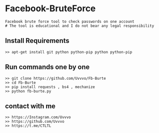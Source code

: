# Facebook-BruteForce
```
Facebook brute force tool to check passwords on one account
# The tool is educational and I do not bear any legal responsibility 
```

## Install Requirements
```
>> apt-get install git python python-pip python python-pip
```

## Run commands one by one
```
>> git clone https://github.com/Uvvvo/Fb-Burte
>> cd Fb-Burte
>> pip install requests , bs4 , mechanize
>> python fb-burte.py 
```



## contact with me
```
>> https://Instagram.com/Uvvvo 
>> https://github.com/Uvvvo
>> https://t.me/CTLTL
```
